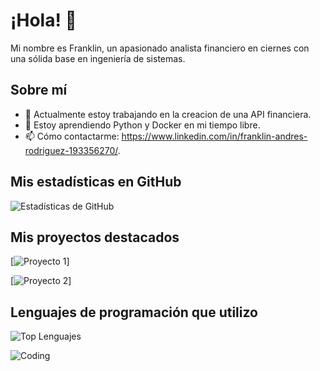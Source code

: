 # ¡Hola! 👋

Mi nombre es Franklin, un apasionado analista financiero en ciernes con una sólida base en ingeniería de sistemas.

## Sobre mí

- 🔭 Actualmente estoy trabajando en la creacion de una API financiera.
- 🌱 Estoy aprendiendo Python y Docker en mi tiempo libre.
- 📫 Cómo contactarme: https://www.linkedin.com/in/franklin-andres-rodriguez-193356270/.

## Mis estadísticas en GitHub

![Estadísticas de GitHub](https://github-readme-stats.vercel.app/api?username=TuNombreDeUsuario&show_icons=true&theme=radical)

## Mis proyectos destacados

[![Proyecto 1](https://github.com/GrownLinux/INDUSTRIA-DOWJONES)] 

[![Proyecto 2](https://github.com/GrownLinux/Docker-PlayonLinux)]

## Lenguajes de programación que utilizo

![Top Lenguajes](https://github-readme-stats.vercel.app/api/top-langs/?username=TuNombreDeUsuario&layout=compact&theme=radical)

![Coding](https://media.giphy.com/media/xT9IgzoKnwFNmISR8I/giphy.gif)
